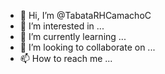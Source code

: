 - 👋 Hi, I’m @TabataRHCamachoC
- 👀 I’m interested in ...
- 🌱 I’m currently learning ...
- 💞️ I’m looking to collaborate on ...
- 📫 How to reach me ...

<!---
TabataRHCamachoC/TabataRHCamachoC is a ✨ special ✨ repository because its `README.md` (this file) appears on your GitHub profile.
You can click the Preview link to take a look at your changes.
--->
